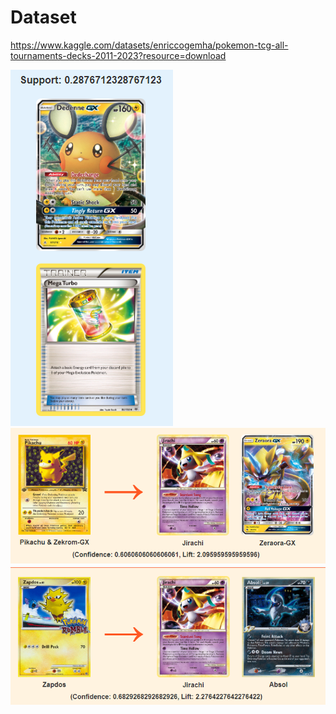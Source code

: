 # Dataset

https://www.kaggle.com/datasets/enriccogemha/pokemon-tcg-all-tournaments-decks-2011-2023?resource=download

![Image 1](Data/image1.png)
![Image 2](Data/image2.png)
![Image 3](Data/image3.png)
